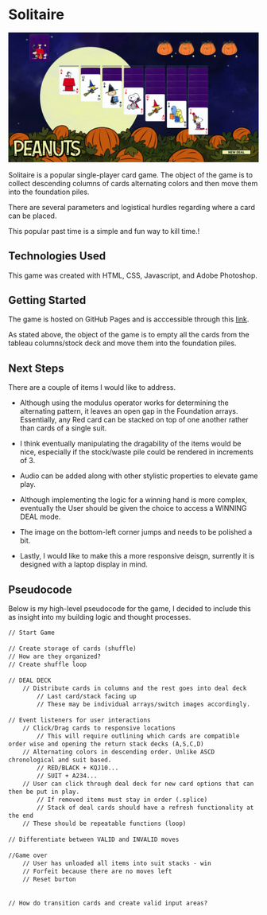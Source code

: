 # Solitaire

![Game Screenshot](img/GameScreenshot.png)


Solitaire is a popular single-player card game. The object of the game is to collect descending columns of cards alternating colors and then move them into the foundation piles. 

There are several parameters and logistical hurdles regarding where a card can be placed.

This popular past time is a simple and fun way to kill time.!

## Technologies Used

This game was created with HTML, CSS, Javascript, and Adobe Photoshop.

## Getting Started

The game is hosted on GitHub Pages and is acccessible through this [link](https://jacksap.github.io/solitaire). 

As stated above, the object of the game is to empty all the cards from the tableau columns/stock deck and move them into the foundation piles.

## Next Steps

There are a couple of items I would like to address.

* Although using the modulus operator works for determining the alternating pattern, it leaves an open gap in the Foundation arrays. Essentially, any Red card can be stacked on top of one another rather than cards of a single suit.

* I think eventually manipulating the dragability of the items would be nice, especially if the stock/waste pile could be rendered in increments of 3.

* Audio can be added along with other stylistic properties to elevate game play.

* Although implementing the logic for a winning hand is more complex, eventually the User should be given the choice to access a WINNING DEAL mode.

* The image on the bottom-left corner jumps and needs to be polished a bit.

* Lastly, I would like to make this a more responsive deisgn, surrently it is designed with a laptop display in mind.


## Pseudocode

Below is my high-level pseudocode for the game, I decided to include this as insight into my building logic and thought processes.


    // Start Game

    // Create storage of cards (shuffle)
    // How are they organized?
    // Create shuffle loop

    // DEAL DECK    
        // Distribute cards in columns and the rest goes into deal deck
            // Last card/stack facing up
            // These may be individual arrays/switch images accordingly. 

    // Event listeners for user interactions
        // Click/Drag cards to responsive locations
            // This will require outlining which cards are compatible order wise and opening the return stack decks (A,S,C,D)
        // Alternating colors in descending order. Unlike ASCD chronological and suit based. 
            // RED/BLACK + KQJ10...
            // SUIT + A234...
        // User can click through deal deck for new card options that can then be put in play. 
            // If removed items must stay in order (.splice)
            // Stack of deal cards should have a refresh functionality at the end
        // These should be repeatable functions (loop)

    // Differentiate between VALID and INVALID moves

    //Game over
        // User has unloaded all items into suit stacks - win
        // Forfeit because there are no moves left
        // Reset burton 


    // How do transition cards and create valid input areas?